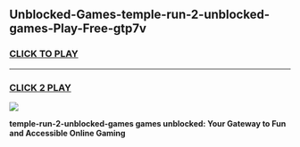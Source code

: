 
## Unblocked-Games-temple-run-2-unblocked-games-Play-Free-gtp7v
<h3>
<a href="https://premium76.site?title=temple-run-2-unblocked-games&ref=21A">CLICK TO PLAY</a></h3>
<hr>

<h3>
<a href="https://premium76.site?title=temple-run-2-unblocked-games&ref=21A">CLICK 2 PLAY</a>
  
</h3>

<a href="https://premium76.site?title=temple-run-2-unblocked-games&ref=21A"><img src="https://clearcache.store/games.png"></a>


**temple-run-2-unblocked-games games unblocked: Your Gateway to Fun and Accessible Online Gaming**
